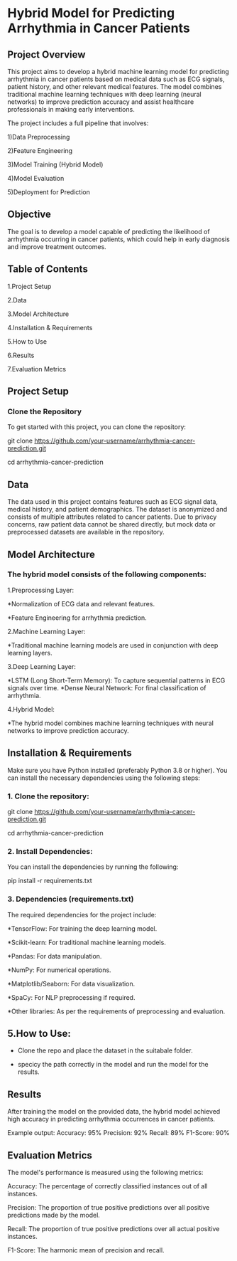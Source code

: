 # Hybrid Model for Predicting Arrhythmia in Cancer Patients

## Project Overview

This project aims to develop a hybrid machine learning model for predicting arrhythmia in cancer patients based on medical data such as ECG signals, patient history, and other relevant medical features. The model combines traditional machine learning techniques with deep learning (neural networks) to improve prediction accuracy and assist healthcare professionals in making early interventions.

The project includes a full pipeline that involves:

1)Data Preprocessing

2)Feature Engineering

3)Model Training (Hybrid Model)

4)Model Evaluation

5)Deployment for Prediction

## Objective

The goal is to develop a model capable of predicting the likelihood of arrhythmia occurring in cancer patients, which could help in early diagnosis and improve treatment outcomes.

## Table of Contents

1.Project Setup

2.Data

3.Model Architecture

4.Installation & Requirements

5.How to Use

6.Results

7.Evaluation Metrics

## Project Setup

### Clone the Repository

To get started with this project, you can clone the repository:

git clone https://github.com/your-username/arrhythmia-cancer-prediction.git

cd arrhythmia-cancer-prediction

## Data

The data used in this project contains features such as ECG signal data, medical history, and patient demographics. The dataset is anonymized and consists of multiple attributes related to cancer patients. Due to privacy concerns, raw patient data cannot be shared directly, but mock data or preprocessed datasets are available in the repository.

## Model Architecture

### The hybrid model consists of the following components:

1.Preprocessing Layer:

*Normalization of ECG data and relevant features.

*Feature Engineering for arrhythmia prediction.

2.Machine Learning Layer:

*Traditional machine learning models are used in conjunction with deep learning layers.

3.Deep Learning Layer:

*LSTM (Long Short-Term Memory): To capture sequential patterns in ECG signals over time.
*Dense Neural Network: For final classification of arrhythmia.

4.Hybrid Model: 

*The hybrid model combines machine learning techniques with neural networks to improve prediction accuracy.

## Installation & Requirements

Make sure you have Python installed (preferably Python 3.8 or higher). You can install the necessary dependencies using the following steps:

### 1. Clone the repository:

git clone https://github.com/your-username/arrhythmia-cancer-prediction.git

cd arrhythmia-cancer-prediction

### 2. Install Dependencies:

You can install the dependencies by running the following:

pip install -r requirements.txt

### 3. Dependencies (requirements.txt)

The required dependencies for the project include:

*TensorFlow: For training the deep learning model.

*Scikit-learn: For traditional machine learning models.

*Pandas: For data manipulation.

*NumPy: For numerical operations.

*Matplotlib/Seaborn: For data visualization.

*SpaCy: For NLP preprocessing if required.

*Other libraries: As per the requirements of preprocessing and evaluation.

## 5.How to Use:

* Clone the repo and place the dataset in the suitabale folder.
  
* specicy the path correctly in the model and run the model for the results.


## Results

After training the model on the provided data, the hybrid model achieved high accuracy in predicting arrhythmia occurrences in cancer patients.

Example output:
Accuracy: 95%
Precision: 92%
Recall: 89%
F1-Score: 90%

## Evaluation Metrics

The model's performance is measured using the following metrics:

Accuracy: The percentage of correctly classified instances out of all instances.

Precision: The proportion of true positive predictions over all positive predictions made by the model.

Recall: The proportion of true positive predictions over all actual positive instances.

F1-Score: The harmonic mean of precision and recall.





